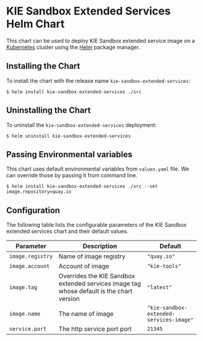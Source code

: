 # KIE Sandbox Extended Services Helm Chart

This chart can be used to deploy KIE Sandbox extended service image on a [Kubernetes](https://kubernetes.io) cluster using the [Helm](https://helm.sh) package manager.

## Installing the Chart

To install the chart with the release name `kie-sandbox-extended-services`:

```console
$ helm install kie-sandbox-extended-services ./src
```

## Uninstalling the Chart

To uninstall the `kie-sandbox-extended-services` deployment:

```console
$ helm uninstall kie-sandbox-extended-services
```

## Passing Environmental variables

This chart uses default environmental variables from `values.yaml` file. We can override those by passing it from command line.

```console
$ helm install kie-sandbox-extended-services ./src --set image.repository=quay.io
```

## Configuration

The following table lists the configurable parameters of the KIE Sandbox extended services chart and their default values.

| Parameter        | Description                                                                              | Default                                 |
| ---------------- | ---------------------------------------------------------------------------------------- | --------------------------------------- |
| `image.registry` | Name of image registry                                                                   | `"quay.io"`                             |
| `image.account`  | Account of image                                                                         | `"kie-tools"`                           |
| `image.tag`      | Overrides the KIE Sandbox extended services image tag whose default is the chart version | `"latest"`                              |
| `image.name`     | The name of image                                                                        | `"kie-sandbox-extended-services-image"` |
| `service.port`   | The http service port port                                                               | `21345`                                 |
